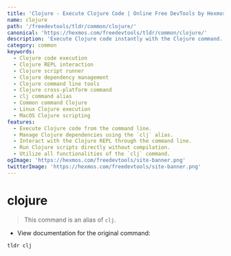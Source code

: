 ```yaml
---
title: 'Clojure - Execute Clojure Code | Online Free DevTools by Hexmos'
name: clojure
path: '/freedevtools/tldr/common/clojure/'
canonical: 'https://hexmos.com/freedevtools/tldr/common/clojure/'
description: 'Execute Clojure code instantly with the Clojure command.  Run scripts, manage dependencies, and interact with the REPL. Free online tool, no registration required.'
category: common
keywords:
  - Clojure code execution
  - Clojure REPL interaction
  - Clojure script runner
  - Clojure dependency management
  - Clojure command line tools
  - Clojure cross-platform command
  - clj command alias
  - Common command Clojure
  - Linux Clojure execution
  - MacOS Clojure scripting
features:
  - Execute Clojure code from the command line.
  - Manage Clojure dependencies using the `clj` alias.
  - Interact with the Clojure REPL through the command line.
  - Run Clojure scripts directly without compilation.
  - Utilize all functionalities of the `clj` command.
ogImage: 'https://hexmos.com/freedevtools/site-banner.png'
twitterImage: 'https://hexmos.com/freedevtools/site-banner.png'
---
```


# clojure

> This command is an alias of `clj`.

- View documentation for the original command:

`tldr clj`
